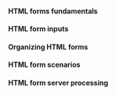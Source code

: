 #### HTML forms fundamentals

#### HTML form inputs

#### Organizing HTML forms

#### HTML form scenarios

#### HTML form server processing
